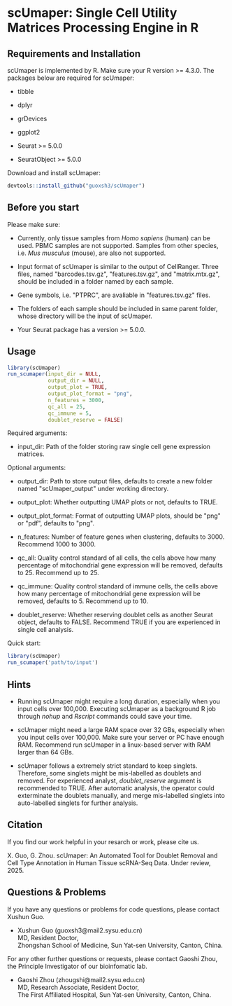 # **scUmaper: Single Cell Utility Matrices Processing Engine in R**

## **Requirements and Installation**

scUmaper is implemented by R. Make sure your R version \>= 4.3.0. The packages below are required for scUmaper:

-   tibble

-   dplyr

-   grDevices

-   ggplot2

-   Seurat \>= 5.0.0

-   SeuratObject \>= 5.0.0

Download and install scUmaper:

``` r
devtools::install_github("guoxsh3/scUmaper")
```

## **Before you start**

Please make sure:

-   Currently, only tissue samples from *Homo sapiens* (human) can be used. PBMC samples are not supported. Samples from other species, i.e. *Mus musculus* (mouse), are also not supported.

-   Input format of scUmaper is similar to the output of CellRanger. Three files, named "barcodes.tsv.gz", "features.tsv.gz", and "matrix.mtx.gz", should be included in a folder named by each sample.

-   Gene symbols, i.e. "PTPRC", are avaliable in "features.tsv.gz" files.

-   The folders of each sample should be included in same parent folder, whose directory will be the input of scUmaper.

-   Your Seurat package has a version \>= 5.0.0.

## **Usage**

``` r
library(scUmaper)
run_scumaper(input_dir = NULL,
             output_dir = NULL,
             output_plot = TRUE,
             output_plot_format = "png",
             n_features = 3000,
             qc_all = 25,
             qc_immune = 5,
             doublet_reserve = FALSE)
```

Required arguments:

-   input_dir: Path of the folder storing raw single cell gene expression matrices.

Optional arguments:

-   output_dir: Path to store output files, defaults to create a new folder named "scUmaper_output" under working directory.

-   output_plot: Whether outputting UMAP plots or not, defaults to TRUE.

-   output_plot_format: Format of outputting UMAP plots, should be "png" or "pdf", defaults to "png".

-   n_features: Number of feature genes when clustering, defaults to 3000. Recommend 1000 to 3000.

-   qc_all: Quality control standard of all cells, the cells above how many percentage of mitochondrial gene expression will be removed, defaults to 25. Recommend up to 25.

-   qc_immune: Quality control standard of immune cells, the cells above how many percentage of mitochondrial gene expression will be removed, defaults to 5. Recommend up to 10.

-   doublet_reserve: Whether reserving doublet cells as another Seurat object, defaults to FALSE. Recommend TRUE if you are experienced in single cell analysis.

Quick start:

``` r
library(scUmaper)
run_scumaper('path/to/input')
```

## **Hints**

-   Running scUmaper might require a long duration, especially when you input cells over 100,000. Executing scUmaper as a background R job through *nohup* and *Rscript* commands could save your time.

-   scUmaper might need a large RAM space over 32 GBs, especially when you input cells over 100,000. Make sure your server or PC have enough RAM. Recommend run scUmaper in a linux-based server with RAM larger than 64 GBs.

-   scUmaper follows a extremely strict standard to keep singlets. Therefore, some singlets might be mis-labelled as doublets and removed. For experienced analyst, *doublet_reserve* argument is recommended to TRUE. After automatic analysis, the operator could exterminate the doublets manually, and merge mis-labelled singlets into auto-labelled singlets for further analysis.

## **Citation**

If you find our work helpful in your resarch or work, please cite us.

X. Guo, G. Zhou. scUmaper: An Automated Tool for Doublet Removal and Cell Type Annotation in Human Tissue scRNA-Seq Data. Under review, 2025.

## **Questions & Problems**

If you have any questions or problems for code questions, please contact Xushun Guo.

-   Xushun Guo (guoxsh3\@mail2.sysu.edu.cn)\
    MD, Resident Doctor,\
    Zhongshan School of Medicine, Sun Yat-sen University, Canton, China.

For any other further questions or requests, please contact Gaoshi Zhou, the Principle Investigator of our bioinfomatic lab.

-   Gaoshi Zhou (zhougshi\@mail2.sysu.edu.cn)\
    MD, Research Associate, Resident Doctor,\
    The First Affiliated Hospital, Sun Yat-sen University, Canton, China.
